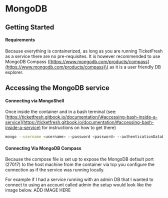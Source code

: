 # MongoDB

## Getting Started

#### Requirements

Because everything is containerized, as long as you are running TicketFresh as a service there are no pre-requisites. It is however recommended to use MongoDB Compass \([https://www.mongodb.com/products/compass](https://www.mongodb.com/products/compass)\) as it is a user friendly DB explorer.

## Accessing the MongoDB service

#### Connecting via MongoShell

Once inside the container and in a bash terminal \(see: [https://ticketfresh.gitbook.io/documentation/\#accessing-bash-inside-a-service](https://ticketfresh.gitbook.io/documentation/#accessing-bash-inside-a-service) for instructions on how to get there\)

```bash
mongo --username <username> --password <password> --authenticationDatabase admin
```

#### Connecting Via MongoDB Compass

Because the compose file is set up to expose the MongoDB default port \(27017\) to the host machine from the container via tcp you configure the connection as if the service was running locally.  
  
For example if I had a service running with an admin DB that I wanted to connect to using an account called admin the setup would look like the image below. ADD IMAGE HERE

